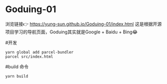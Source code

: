 # Goduing-01
浏览链接👉 https://yung-sun.github.io/Goduing-01/index.html
这是根据开源项目学习的导航页面，Goduing其实就是Google + Baidu + Bing😂

#开发
```
yarn global add parcel-bundler
parcel src/index.html
```

#build 命令
```
yarn build
```

